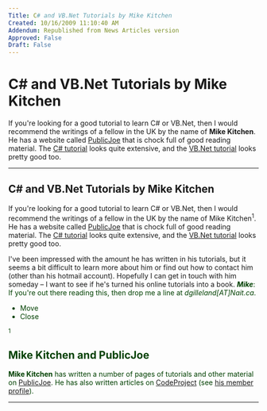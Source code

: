 ```yaml
---
Title: C# and VB.Net Tutorials by Mike Kitchen
Created: 10/16/2009 11:10:40 AM
Addendum: Republished from News Articles version
Approved: False
Draft: False
---
```

# C# and VB.Net Tutorials by Mike Kitchen


If you're looking for a good tutorial to learn C# or VB.Net, then I would recommend the writings of a fellow in the UK by the name of **Mike Kitchen**. He has a website called [PublicJoe](http://www.publicjoe.co.uk/) that is chock full of good reading material. The [C# tutorial](http://www.publicjoe.co.uk/csharp/tut/tut.html) looks quite extensive, and the [VB.Net tutorial](http://www.publicjoe.co.uk/vbnet/tut/tut.html) looks pretty good too.


---

## C# and VB.Net Tutorials by Mike Kitchen


If you're looking for a good tutorial to learn C# or VB.Net, then I would recommend the writings of a fellow in the UK by the name of <!--Begin mp_html_link_1_67de425f-->Mike Kitchen<sup class="itcexpand-super">1</sup><!--End mp_html_link_1_67de425f-->. He has a website called [PublicJoe](http://www.publicjoe.co.uk/) that is chock full of good reading material. The [C# tutorial](http://www.publicjoe.co.uk/csharp/tut/tut.html) looks quite extensive, and the [VB.Net tutorial](http://www.publicjoe.co.uk/vbnet/tut/tut.html) looks pretty good too.



I've been impressed with the amount he has written in his tutorials, but it seems a bit difficult to learn more about him or find out how to contact him (other than his hotmail account). Hopefully I can get in touch with him someday – I want to see if he's turned his online tutorials into a book. ***<font color="#004000">Mike***: If you're out there reading this, then drop me a line at *dgilleland[AT]Nait.ca*.

<!--Begin mp_html_detail_1_67de425f--> 
- Move
- Close

<sup class="itcexpand-super">1</sup><!--Begin mp_html_detail_body_1_67de425f--> 




## Mike Kitchen and PublicJoe


**Mike Kitchen** has written a number of pages of tutorials and other material on [PublicJoe](http://www.publicjoe.co.uk/). He has also written articles on [CodeProject](http://www.CodeProject.com) (see [his member profile](http://www.codeproject.com/Members/Mike-Kitchen)).





<!--End mp_html_detail_body_1_67de425f-->
 <!--End mp_html_detail_1_67de425f--> 



---

